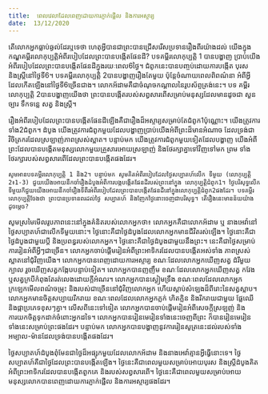 ```yaml
---
title:  ពេលវេលាដែលពេញដោយការភ្ញាក់ផ្អើល និងការអស្ចារ្យ
date:  13/12/2020
---
```


តើលោកអ្នកធ្លាប់ឆ្ងល់ដែរឬទេថា ហេតុអ្វីបានជាព្រះបានជ្រើសរើសប្រទានរឿងពីរយ៉ាងដល់ យើងក្នុងកណ្ឌគម្ពីរលោកុប្បត្តិអំពីរបៀបដែលព្រះបានបង្កើតផែនដី? បទគម្ពីរលោកុប្បត្តិ 1 បានបង្ហាញ ប្រាប់យើងអំពីរបៀបដែលព្រះបានបង្កើតផែនដីក្នុងរយៈពេល6ថ្ងៃ។ ជំពូកនេះបានបញ្ចប់ដោយការបង្កើត បុរស និងស្រ្តីនៅថ្ងៃទី6។ បទគម្ពីរលោកុប្បត្តិ 2បានបង្ហាញរឿងតែមួយ ប៉ុន្តែចំណាយពេលពិពណ៌នា អំពីអ្វីដែលកើតឡើងនៅថ្ងៃទី6ច្រើនជាង។ លោកអ័ដាមគឺជាចំណុចកណ្តាលនៃរូបស័ព្ទត្រង់នេះ។ បទ គម្ពីរលោកុប្បត្តិ 2បានបង្ហាញយើងថា ព្រះបានបង្កើតរបស់សព្វសារពើសម្រាប់មនុស្សដែលមានដូចជា សួនច្បារ ទឹកទន្លេ សត្វ និងស្រ្តី។

រឿងអំពីរបៀបដែលព្រះបានបង្កើតផែនដីឡើងគឺជារឿងដ៏អស្ចារ្យសម្រាប់តែជំពូក1ប៉ុណ្ណោះ។ យើងត្រូវការទាំង2ជំពូក។ ដំបូង យើងត្រូវការជំពូកមួយដែលបង្ហាញប្រាប់យើងអំពីព្រះដ៏មានអំណាច ដែលទ្រង់ជាវិចិត្រករដែលស្រឡាញ់ភាពស្រស់ស្អាត។ បន្ទាប់មក យើងត្រូវការជំពូកមួយទៀតដែលបង្ហាញ យើងអំពីព្រះដែលបានបង្កើតមនុស្សលោកមួយគ្រួសារអោយស្រឡាញ់ និងថែរក្សាគ្នាទៅវិញទៅមក ព្រម ទាំងថែរក្សារបស់សព្វសារពើដែលព្រះបានបង្កើតផងដែរ។

`សូមអានបទគម្ពីរលោកុប្បត្តិ 1 និង2។ បន្ទាប់មក សូមគិតអំពីរបៀបដែលថ្ងៃសប្បាតហ៍លើក ទីមួយ (លោកុប្បត្តិ 2៖1-3) ជួយយើងអោយនឹកចាំរឿងដំបូងអំពីការបង្កបង្កើតផែនដីរបស់ព្រះនៅក្នុង លោកុប្បត្តិជំពូក1។ ថ្ងៃបរិសុទ្ធលើកទីមួយក៏ជួយយើងអោយនឹកចាំរឿងទីពីរអំពីរបៀបដែលព្រះបានបង្កើតផែនដីនៅក្នុងលោកុប្បត្តិជំពូក2ផងដែរ។ បទគម្ពីរលោកុប្បត្តិចែងថា ព្រះបានប្រទានពរដល់ថ្ងៃ សប្បាតហ៍ និងញែកថ្ងៃនោះចេញជាបរិសុទ្ធ។ តើរឿងនេះមានន័យយ៉ាងដូចម្តេច?`

សូមស្រមៃមើលរូបភាពនេះនៅក្នុងគំនិតរបស់លោកអ្នកថា៖ លោកអ្នកគឺជាលោកអ័ដាម ឬ នាងអេវ៉ានៅថ្ងៃសប្បាតហ៍ជាលើកទីមួយនោះ។ ថ្ងៃនោះគឺជាថ្ងៃដំបូងដែលលោកអ្នកមានជីវិតរស់ឡើង។ ថ្ងៃនោះគឺជាថ្ងៃដំបូងជាមួយប្តី និងប្រពន្ធរបស់លោកអ្នក។ ថ្ងៃនោះគឺជាថ្ងៃដំបូងជាមួយនឹងព្រះ។ នេះគឺជាថ្ងៃសម្រាប់ការរៀនអំពីអ្វីៗជាច្រើន។ លោកអ្នកចាប់ផ្តើមរៀនអំពីព្រះអាទិករដែលបានបង្កើតអស់ទាំង ភាពស្រស់ស្អាតនៅជំុវិញយើង។ លោកអ្នកបានពេញដោយការអស្ចារ្យ ខណៈដែលលោកអ្នកឃើញសត្វ ដំរីមួយក្បាល រួចឃើញសត្វកង្កែបបន្ទាប់ទៀត។ លោកអ្នកបានញញឹម ខណៈដែលលោកអ្នកឃើញសត្វ កវែង ឬសត្វក្របីកំពុងតែរត់លេងដោយក្តីអំណរ។ លោកអ្នកបានស្ងៀមទ្រឹង ខណៈពេលដែលលោកអ្នកក្រឡេកមើលពណ៌ចម្រុះ និងរបស់ជាច្រើននៅជុំវិញលោកអ្នក ហើយស្តាប់សំឡេងដ៏ពីរោះនៃសត្វស្លាប។ លោកអ្នកមានចិត្តសប្បាយរីករាយ ខណៈពេលដែលលោកអ្នកភ្លក់ ហិតក្លិន និងរីករាយជាមួយ ផ្លែឈើ និងផ្កាប្រភេទខុសៗគ្នា។ លើសពីនេះទៅទៀត លោកអ្នកបានចាប់ផ្តើមរៀនអំពីសេចក្តីស្រឡញ់ និងការយកចិត្តទុកដាក់ចំពោះអ្នកដទៃ។ លោកអ្នកបានរៀនមេរៀនទាំងនេះចេញពីព្រះ ក៏បានរៀនមេរៀន ទាំងនេះសម្រាប់ព្រះផងដែរ។ បន្ទាប់មក លោកអ្នកបានបង្ហាញនូវការរៀនសូត្រនេះដល់របស់ទាំងអម្បាល-ម៉ានដែលទ្រង់បានបង្កើតផងដែរ។

ថ្ងៃសប្បាតហ៍ដំបូងពុំមែនជាថ្ងៃដ៏អផ្សុកមួយដែលលោកអ័ដាម និងនាងអេវ៉ាគ្មានអ្វីធ្វើនោះទេ។ ថ្ងៃសប្បាតហ៍គឺជាថ្ងៃដែលព្រះបានបង្កើតឡើង។ ថ្ងៃនេះគឺជាពេលមួយសម្រាប់អោយបុរស និងស្ត្រីដំបូងគិតអំពីព្រះអាទិករដែលបានបង្កើតពួកគេ និងរបស់សព្វសារពើ។ ថ្ងៃនេះគឺជាពេលមួយសម្រាប់អោយ មនុស្សលោកបានពេញដោយការភ្ញាក់ផ្អើល និងការអស្ចារ្យផងដែរ។